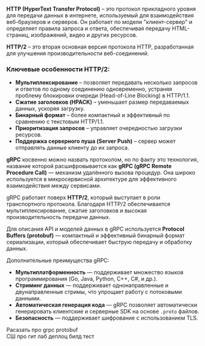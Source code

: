 **HTTP (HyperText Transfer Protocol)** – это протокол прикладного уровня для передачи данных в интернете, используемый для взаимодействия веб-браузеров и серверов. Он работает по модели "клиент-сервер" и определяет правила запроса и ответа, обеспечивая передачу HTML-страниц, изображений, видео и других ресурсов.

**HTTP/2** – это вторая основная версия протокола HTTP, разработанная для улучшения производительности веб-соединений.

### **Ключевые особенности HTTP/2**:

- **Мультиплексирование** – позволяет передавать несколько запросов и ответов по одному соединению одновременно, устраняя проблему блокировки очереди (Head-of-Line Blocking) в HTTP/1.1.
- **Сжатие заголовков (HPACK)** – уменьшает размер передаваемых данных, ускоряя загрузку.
- **Бинарный формат** – более компактный и эффективный по сравнению с текстовым HTTP/1.1.
- **Приоритизация запросов** – управляет очередностью загрузки ресурсов.
- **Поддержка серверного пуша (Server Push)** – сервер может отправлять данные клиенту до их запроса.

**gRPC** косвенно можно назвать протоколом, но по факту это технология, название которой расшифровывается как **gRPC (gRPC Remote Procedure Call)** — механизм удалённого вызова процедур. Она широко используется в микросервисной архитектуре для эффективного взаимодействия между сервисами.

gRPC работает поверх **HTTP/2**, который выступает в роли транспортного протокола. Благодаря HTTP/2 обеспечивается мультиплексирование, сжатие заголовков и высокая производительность передачи данных.

Для описания API и моделей данных в gRPC используется **Protocol Buffers (protobuf)** — компактный и эффективный бинарный формат сериализации, который обеспечивает быструю передачу и обработку данных.

Дополнительные преимущества gRPC:

- **Мультиплатформенность** — поддерживает множество языков программирования (Go, Java, Python, C++, C#, и др.).
- **Стриминг данных** — поддерживает однонаправленные и двунаправленные стримы, что упрощает работу с потоковыми данными.
- **Автоматическая генерация кода** — gRPC позволяет автоматически генерировать клиентские и серверные SDK на основе `.proto` файлов.
- **Безопасность** — поддерживает шифрование с использованием TLS.


Расазать про grpc protobuf  
СШ про гит лаб деплоц билд тест 